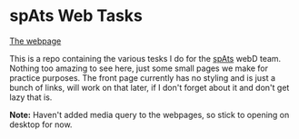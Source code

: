 # spAts Web Tasks

[The webpage](https://aeroscythe.github.io/spAts-Web-Tasks/)

This is a repo containing the various tesks I do for the [spAts](https://www.facebook.com/spAts.iitkgp/) webD team. Nothing too amazing to see here, just some small pages we make for practice purposes. The front page currently has no styling and is just a bunch of links, will work on that later, if I don't forget about it and don't get lazy that is.

**Note:** Haven't added media query to the webpages, so stick to opening on desktop for now.
